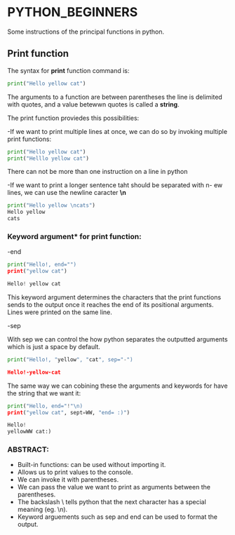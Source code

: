 # PYTHON_BEGINNERS
Some instructions of the principal functions in python.

## Print function 

The syntax for **print** function command is:		

```python
print("Hello yellow cat")
```  

The arguments to a function are between parentheses the line is delimited with quotes, and a value betewwn quotes is called a **string**.

The print function proviedes this possibilities:

-If we want to print multiple lines at once, we can do so by invoking multiple print functions:
```python
print("Hello yellow cat")
print("Helllo yellow cat")
```
There can not be more than one instruction on a line in python 

-If we want to print a longer sentence taht should be separated with n- ew lines, we can use the newline caracter **\n**
```python
print("Hello yellow \ncats")
Hello yellow 
cats 
```
### Keyword argument* for print function:

-end 
```python	
print("Hello!, end="")
print("yellow cat")

Hello! yellow cat 
```
This keyword argument determines the characters that the print functions sends to the output once it reaches the end of its positional arguments. Lines were printed
on the same line. 

-sep 

With sep we can control the how python separates the outputted arguments which is just a space by default. 
```python
print("Hello!, "yellow", "cat", sep="-")

Hello!-yellow-cat 
```
The same way we can cobining these the arguments and keywords for have the string that we want it:
```python
print("Hello, end="!"\n)
print("yellow cat", sept=WW, "end= :)")

Hello! 
yellowWW cat:) 
```
### ABSTRACT:
- Built-in functions: can be used without importing it.
- Allows us to print values to the console.
- We can invoke it with parentheses. 
- We can pass the value we want to print as arguments between the parentheses. 
- The backslash \ tells python that the next character has a special meaning (eg. \n).
- Keyword arguements such as sep and end can be used to format the output.
